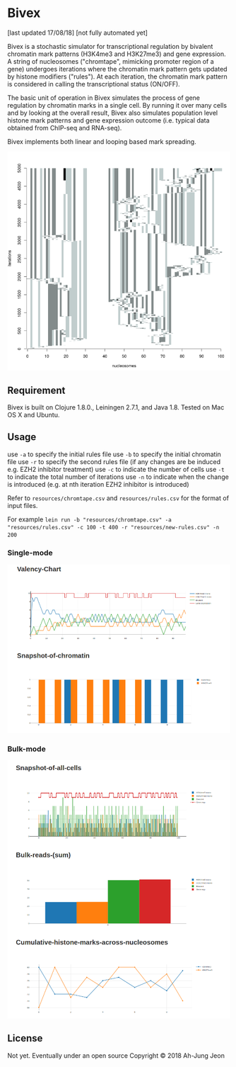 # Bivex

[last updated 17/08/18]
[not fully automated yet]

Bivex is a stochastic simulator for transcriptional regulation by bivalent chromatin mark patterns (H3K4me3 and H3K27me3) and gene expression. A string of nucleosomes ("chromtape", mimicking promoter region of a gene) undergoes iterations where the chromatin mark pattern gets updated by histone modifiers ("rules"). At each iteration, the chromatin mark pattern is considered in calling the transcriptional status (ON/OFF).

The basic unit of operation in Bivex simulates the process of gene regulation by chromatin marks in a single cell. By running it over many cells and by looking at the overall result, Bivex also simulates population level histone mark patterns and gene expression outcome (i.e. typical data obtained from ChIP-seq and RNA-seq).

Bivex implements both linear and looping based mark spreading.

![alt text](doc/mark-spreading-through-looping.png)


## Requirement

Bivex is built on Clojure 1.8.0., Leiningen 2.7.1, and Java 1.8.
Tested on Mac OS X and Ubuntu.

## Usage

use `-a` to specify the initial rules file
use `-b` to specify the initial chromatin file
use `-r` to specify the second rules file (if any changes are be induced e.g. EZH2 inhibitor treatment)
use `-c` to indicate the number of cells
use `-t` to indicate the total number of iterations
use `-n` to indicate when the change is introduced (e.g. at nth iteration EZH2 inhibitor is introduced)

Refer to `resources/chromtape.csv` and `resources/rules.csv` for the format of input files. 

For example `lein run -b "resources/chromtape.csv" -a "resources/rules.csv" -c 100 -t 400 -r "resources/new-rules.csv" -n 200`


### Single-mode

![alt text](doc/example-single-mode.png)

### Bulk-mode

![alt text](doc/example-bulk-mode.png)


## License
Not yet. Eventually under an open source 
Copyright © 2018 Ah-Jung Jeon


